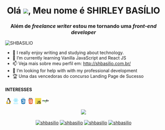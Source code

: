 <h1 align="center">Olá <img src="https://raw.githubusercontent.com/kaueMarques/kaueMarques/master/hi.gif" width="30px">, Meu nome é SHIRLEY BASÍLIO</h1>
<h3 align="center">Além de <em>freelance writer</em> estou me tornando uma <em>front-end developer</em></h3>
<p align="left"> <img src="https://komarev.com/ghpvc/?username=SHBASILIO" alt="SHBASILIO" /></p>

- 🔭 I really enjoy writing and studying about technology.
- 🌱 I’m currently learning Vanilla JavaScript and React JS
- 📫 Veja mais sobre meu perfil em: http://shbasilio.com.br/
- 🤔 I’m looking for help with with my professional development
- :trophy: Uma das vencedoras do concurso Landing Page de Sucesso

<h4> INTERESSES </H4>

<p align="left">
<img src="https://raw.githubusercontent.com/devicons/devicon/master/icons/linux/linux-original.svg" alt="linux" width="20" height="20"/>
<img src="https://raw.githubusercontent.com/devicons/devicon/master/icons/react/react-original-wordmark.svg" alt="react" width="20" height="20"/>
<img src="https://raw.githubusercontent.com/devicons/devicon/master/icons/css3/css3-plain-wordmark.svg" alt="css3"  width="20" height="20"/>
<img src="https://raw.githubusercontent.com/devicons/devicon/master/icons/html5/html5-original-wordmark.svg" alt="html5"  width="20" height="20"/>
<img src="https://raw.githubusercontent.com/devicons/devicon/master/icons/javascript/javascript-original.svg" alt="javascript" width="20" height="20"/>
<img src="https://raw.githubusercontent.com/devicons/devicon/master/icons/nodejs/nodejs-original-wordmark.svg" alt="nodejs" width="20" height="20"/></p><p align="center">
<img src="https://github-readme-stats.vercel.app/api?username=SHBASILIO&show_icons=true"/> 
</p>

<p align="center">
<a href="https://twitter.com/shbasilio" target="blank"><img align="center" src="https://cdn.jsdelivr.net/npm/simple-icons@3.0.1/icons/twitter.svg" alt="shbasilio" height="20" width="20" /></a>
<a href="https://fb.com//SHBASILIO" target="blank"><img align="center" src="https://cdn.jsdelivr.net/npm/simple-icons@3.0.1/icons/facebook.svg" alt="shbasilio" height="20" width="20" /></a>
<a href="https://instagram.com/_shbasilio" target="blank"><img align="center" src="https://cdn.jsdelivr.net/npm/simple-icons@3.0.1/icons/instagram.svg" alt="shbasilio" height="20" width="20" /></a>
<a href="https://linkedin.com/in/shbasilio" target="blank"><img align="center" src="https://cdn.jsdelivr.net/npm/simple-icons@3.0.1/icons/linkedin.svg" alt="shbasilio" height="20" width="20" /></a>
</p>
